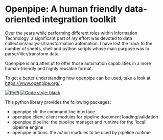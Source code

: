 # Openpipe: A human friendly data-oriented integration toolkit

Over the years while performing different roles within Information Technology, a significant part of my effort was devoted to data collection/analysis/transformation automation. I have lost the track to the number of sheets, shell and python scripts whose main purpose was to parse/filter/transform data.

Openpipe is and attempt to offer those automation capabilities in a more human-friendly and highly
reusable format.

To get a better understanding how openpipe can be used, take a look at https://www.openpipe.org/ .

[![PyPi](https://img.shields.io/pypi/v/openpipe.svg?style=flat-square)](https://pypi.python.org/pypi/openpipe)
[![Code style: black](https://img.shields.io/badge/code%20style-black-000000.svg?style=flat-square)](https://github.com/ambv/black)

This python library provides the following packages:

- openpipe.cli: the command line interface
- openpipe.client: client modules for pipeline document loading/validation
- openpipe.pipeline: the pipeline manager and runtime for the 'local' pipeline engine
- openpipe.actions: the action modules to be used by pipeline runtime


[Openpipe tool]: https://www.openpipe.org/OpenpipeTool
[PyPA Code of Conduct]: https://www.pypa.io/en/latest/code-of-conduct/
